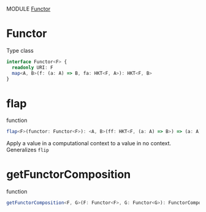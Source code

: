 MODULE [Functor](https://github.com/gcanti/fp-ts/blob/master/src/Functor.ts)
# Functor
Type class
```ts
interface Functor<F> {
  readonly URI: F
  map<A, B>(f: (a: A) => B, fa: HKT<F, A>): HKT<F, B>
}
```
# flap
function
```ts
flap<F>(functor: Functor<F>): <A, B>(ff: HKT<F, (a: A) => B>) => (a: A) => HKT<F, B> 
```
Apply a value in a computational context to a value in no context. Generalizes `flip`

# getFunctorComposition
function
```ts
getFunctorComposition<F, G>(F: Functor<F>, G: Functor<G>): FunctorComposition<F, G> 
```